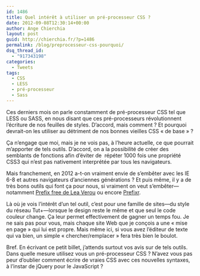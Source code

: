 ```yaml
---
id: 1486
title: Quel intérêt à utiliser un pré-processeur CSS ?
date: 2012-09-08T12:30:14+00:00
author: Ange Chierchia
layout: post
guid: http://chierchia.fr/?p=1486
permalink: /blog/preprocesseur-css-pourquoi/
dsq_thread_id:
  - "917343198"
categories:
  - Tweets
tags:
  - CSS
  - LESS
  - pré-processeur
  - Sass
---
```

Ces derniers mois on parle constamment de pré-processeur CSS tel que LESS ou SASS, en nous disant que ces pré-processeurs révolutionnent l&rsquo;écriture de nos feuilles de styles. D&rsquo;accord, mais comment ? Et pourquoi devrait-on les utiliser au détriment de nos bonnes vieilles CSS &laquo;&nbsp;de base&nbsp;&raquo; ?

Ça n&rsquo;engage que moi, mais je ne vois pas, à l&rsquo;heure actuelle, ce que pourrait m&rsquo;apporter de tels outils. D&rsquo;accord, on a la possibilité de créer des semblants de fonctions afin d&rsquo;éviter de  répéter 1000 fois une propriété CSS3 qui n&rsquo;est pas nativement interprétée par tous les navigateurs.

Mais franchement, en 2012 a-t-on vraiment envie de s&#8217;embêter avec les IE 6-8 et autres navigateurs d&rsquo;anciennes générations ? Et puis même, il y a de très bons outils qui font ça pour nous, si vraiment on veut s&#8217;embêter—notamment [Prefix free de Lea Verou](http://leaverou.github.com/prefixfree/ "Débarassez-vous des préfixes vendeur CSS") ou encore [Prefixr](http://prefixr.com "Nettuts+ Prefixr ").

Là où je vois l&rsquo;intérêt d&rsquo;un tel outil, c&rsquo;est pour une famille de sites—du style du réseau Tut+—lorsque le design reste le même et que seul le code couleur change. Ça leur permet effectivement de gagner un temps fou. Je ne sais pas pour vous, mais chaque site Web que je conçois a une &laquo;&nbsp;mise en page&nbsp;&raquo; qui lui est propre. Mais même ici, si vous avez l&rsquo;éditeur de texte qui va bien, un simple &laquo;&nbsp;chercher/remplacer&nbsp;&raquo; fera très bien le boulot.

Bref. En écrivant ce petit billet, j&rsquo;attends surtout vos avis sur de tels outils. Dans quelle mesure utilisez vous un pré-processeur CSS ? N&rsquo;avez vous pas peur d&rsquo;oublier comment écrire de vraies CSS avec ces nouvelles syntaxes, à l&rsquo;instar de jQuery pour le JavaScript ?